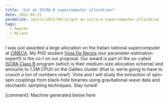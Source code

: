 ```yaml
---
title: 'Got an ISCRA-B supercomputer allocation!'
date: 2022-04-21
permalink: /posts/2022/04/21/got-an-iscra-b-supercomputer-allocation
tags:
  - Awards
  - Milano
---
```


I was just awarded a large allocation on the Italian national supercomputer at [CINECA](<https://www.hpc.cineca.it/>). My PhD student [Viola De Renzis](<../../../../../index.html?p=2466>) (our parameter-estimation expert!) is the co-I on our proposal. Our award is part of the so-called [ISCRA Class B](<https://www.hpc.cineca.it/services/iscra/iscra-project-size>) program (which is their medium-size allocation scheme) and amounts to 1.2M CPUh on the Galileo cluster (that is: we’re going to have to crunch _a ton_ of numbers now!). Viola and I will study the extraction of spin-spin couplings from black-hole binaries using gravitational-wave data and stochastic sampling techniques. Stay tuned!

[comment]: Machine generated below here
